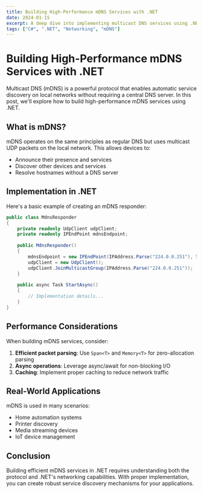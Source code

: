 ```yaml
---
title: Building High-Performance mDNS Services with .NET
date: 2024-01-15
excerpt: A deep dive into implementing multicast DNS services using .NET, exploring performance optimizations and real-world applications.
tags: ["C#", ".NET", "Networking", "mDNS"]
---
```


# Building High-Performance mDNS Services with .NET

Multicast DNS (mDNS) is a powerful protocol that enables automatic service discovery on local networks without requiring a central DNS server. In this post, we'll explore how to build high-performance mDNS services using .NET.

## What is mDNS?

mDNS operates on the same principles as regular DNS but uses multicast UDP packets on the local network. This allows devices to:

- Announce their presence and services
- Discover other devices and services
- Resolve hostnames without a DNS server

## Implementation in .NET

Here's a basic example of creating an mDNS responder:

```csharp
public class MdnsResponder
{
    private readonly UdpClient udpClient;
    private readonly IPEndPoint mdnsEndpoint;
    
    public MdnsResponder()
    {
        mdnsEndpoint = new IPEndPoint(IPAddress.Parse("224.0.0.251"), 5353);
        udpClient = new UdpClient();
        udpClient.JoinMulticastGroup(IPAddress.Parse("224.0.0.251"));
    }
    
    public async Task StartAsync()
    {
        // Implementation details...
    }
}
```

## Performance Considerations

When building mDNS services, consider:

1. **Efficient packet parsing**: Use `Span<T>` and `Memory<T>` for zero-allocation parsing
2. **Async operations**: Leverage async/await for non-blocking I/O
3. **Caching**: Implement proper caching to reduce network traffic

## Real-World Applications

mDNS is used in many scenarios:

- Home automation systems
- Printer discovery
- Media streaming devices
- IoT device management

## Conclusion

Building efficient mDNS services in .NET requires understanding both the protocol and .NET's networking capabilities. With proper implementation, you can create robust service discovery mechanisms for your applications.